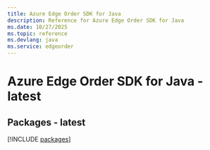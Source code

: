 ```yaml
---
title: Azure Edge Order SDK for Java
description: Reference for Azure Edge Order SDK for Java
ms.date: 10/27/2025
ms.topic: reference
ms.devlang: java
ms.service: edgeorder
---
```

# Azure Edge Order SDK for Java - latest
## Packages - latest
[!INCLUDE [packages](edge-order-index.md)]